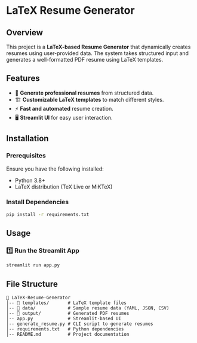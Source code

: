 # LaTeX Resume Generator

## Overview
This project is a **LaTeX-based Resume Generator** that dynamically creates resumes using user-provided data. The system takes structured input and generates a well-formatted PDF resume using LaTeX templates.

## Features
- 📄 **Generate professional resumes** from structured data.
- 🏗 **Customizable LaTeX templates** to match different styles.
- ⚡ **Fast and automated** resume creation.
- 🖥 **Streamlit UI** for easy user interaction.

## Installation

### Prerequisites
Ensure you have the following installed:
- Python 3.8+
- LaTeX distribution (TeX Live or MiKTeX)

### Install Dependencies
```bash
pip install -r requirements.txt
```

## Usage
### 1️⃣ Run the Streamlit App
```bash
streamlit run app.py
```

## File Structure
```
📂 LaTeX-Resume-Generator
│-- 📂 templates/       # LaTeX template files
│-- 📂 data/            # Sample resume data (YAML, JSON, CSV)
│-- 📂 output/          # Generated PDF resumes
│-- app.py             # Streamlit-based UI
│-- generate_resume.py # CLI script to generate resumes
│-- requirements.txt   # Python dependencies
│-- README.md          # Project documentation
```